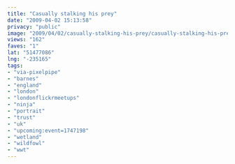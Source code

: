 ```yaml
---
title: "Casually stalking his prey"
date: "2009-04-02 15:13:58"
privacy: "public"
image: "2009/04/02/casually-stalking-his-prey/casually-stalking-his-prey.jpg"
views: "162"
faves: "1"
lat: "51477086"
lng: "-235165"
tags:
- "via-pixelpipe"
- "barnes"
- "england"
- "london"
- "londonflickrmeetups"
- "ninja"
- "portrait"
- "trust"
- "uk"
- "upcoming:event=1747198"
- "wetland"
- "wildfowl"
- "wwt"
---
```

<a href="/photos/2009/04/02/casually-stalking-his-prey"></a>

